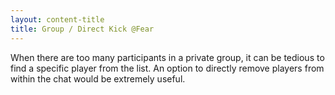```yaml
---
layout: content-title
title: Group / Direct Kick @Fear
---
```


When there are too many participants in a private group, it can be tedious to find a specific player from the list. An option to directly remove players from within the chat would be extremely useful.


